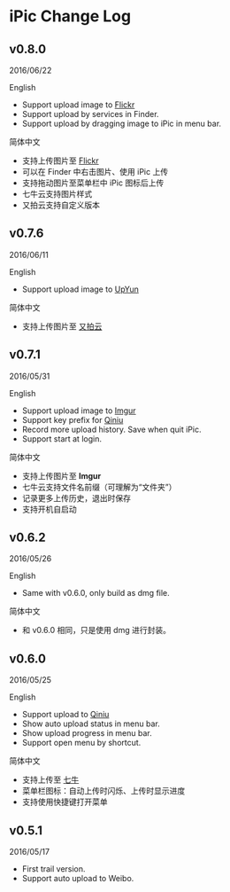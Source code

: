 # iPic Change Log

## v0.8.0

2016/06/22

English

- Support upload image to [Flickr](https://www.flickr.com)
- Support upload by services in Finder.
- Support upload by dragging image to iPic in menu bar.


简体中文

- 支持上传图片至 [Flickr](https://www.flickr.com)
- 可以在 Finder 中右击图片、使用 iPic 上传
- 支持拖动图片至菜单栏中 iPic 图标后上传
- 七牛云支持图片样式
- 又拍云支持自定义版本

## v0.7.6

2016/06/11

English

- Support upload image to [UpYun](https://www.upyun.com)

简体中文

- 支持上传图片至 [又拍云](https://www.upyun.com)


## v0.7.1

2016/05/31

English

- Support upload image to [Imgur](https://imgur.com)
- Support key prefix for [Qiniu](https://qiniu.com)
- Record more upload history. Save when quit iPic.
- Support start at login.


简体中文

- 支持上传图片至 **Imgur**
- 七牛云支持文件名前缀（可理解为“文件夹”）
- 记录更多上传历史，退出时保存
- 支持开机自启动

## v0.6.2
2016/05/26

English

- Same with v0.6.0, only build as dmg file.

简体中文

- 和 v0.6.0 相同，只是使用 dmg 进行封装。

## v0.6.0
2016/05/25

English

- Support upload to [Qiniu](https://qiniu.com)
- Show auto upload status in menu bar.
- Show upload progress in menu bar.
- Support open menu by shortcut.

简体中文

- 支持上传至 [七牛](https://qiniu.com)
- 菜单栏图标：自动上传时闪烁、上传时显示进度
- 支持使用快捷键打开菜单


## v0.5.1

2016/05/17

- First trail version.
- Support auto upload to Weibo.